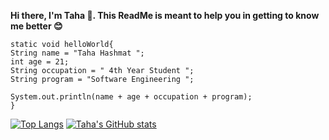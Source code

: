 **Hi there, I'm Taha 👋. This ReadMe is meant to help you in getting to know me better 😊**

  
    static void helloWorld{
    String name = "Taha Hashmat ";
    int age = 21;
    String occupation = " 4th Year Student ";
    String program = "Software Engineering ";
    
    System.out.println(name + age + occupation + program);
    }
    
    
[![Top Langs](https://github-readme-stats.vercel.app/api/top-langs/?username=tahahashmat&show_icons=true&theme=radical&hide_border=true&langs_count=4)](https://github.com/anuraghazra/tahahashmat)
[![Taha's GitHub stats](https://github-readme-stats.vercel.app/api?username=tahahashmat&show_icons=true&theme=radical&hide_border=true)](https://github.com/tahahashmat/tahahashmat) 
